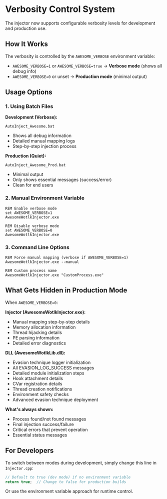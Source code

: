 # Verbosity Control System

The injector now supports configurable verbosity levels for development and production use.

## How It Works

The verbosity is controlled by the `AWESOME_VERBOSE` environment variable:
- `AWESOME_VERBOSE=1` or `AWESOME_VERBOSE=true` → **Verbose mode** (shows all debug info)
- `AWESOME_VERBOSE=0` or unset → **Production mode** (minimal output)

## Usage Options

### 1. Using Batch Files

**Development (Verbose):**
```batch
AutoInject_Awesome.bat
```
- Shows all debug information
- Detailed manual mapping logs
- Step-by-step injection process

**Production (Quiet):**
```batch
AutoInject_Awesome_Prod.bat
```
- Minimal output
- Only shows essential messages (success/error)
- Clean for end users

### 2. Manual Environment Variable

```batch
REM Enable verbose mode
set AWESOME_VERBOSE=1
AwesomeWotlkInjector.exe

REM Disable verbose mode
set AWESOME_VERBOSE=0
AwesomeWotlkInjector.exe
```

### 3. Command Line Options

```batch
REM Force manual mapping (verbose if AWESOME_VERBOSE=1)
AwesomeWotlkInjector.exe --manual

REM Custom process name
AwesomeWotlkInjector.exe "CustomProcess.exe"
```

## What Gets Hidden in Production Mode

When `AWESOME_VERBOSE=0`:

**Injector (AwesomeWotlkInjector.exe):**
- Manual mapping step-by-step details
- Memory allocation information
- Thread hijacking details
- PE parsing information
- Detailed error diagnostics

**DLL (AwesomeWotlkLib.dll):**
- Evasion technique logger initialization
- All EVASION_LOG_SUCCESS messages
- Detailed module initialization steps
- Hook attachment details
- CVar registration details
- Thread creation notifications
- Environment safety checks
- Advanced evasion technique deployment

**What's always shown:**
- Process found/not found messages
- Final injection success/failure
- Critical errors that prevent operation
- Essential status messages

## For Developers

To switch between modes during development, simply change this line in `Injector.cpp`:
```cpp
// Default to true (dev mode) if no environment variable
return true;  // Change to false for production builds
```

Or use the environment variable approach for runtime control.
